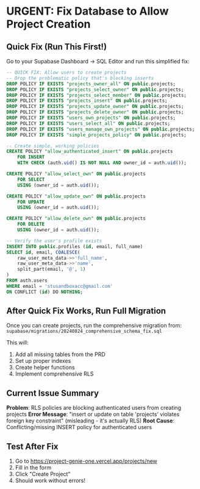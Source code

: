 # URGENT: Fix Database to Allow Project Creation

## Quick Fix (Run This First!)

Go to your Supabase Dashboard → SQL Editor and run this simplified fix:

```sql
-- QUICK FIX: Allow users to create projects
-- Drop the problematic policy that's blocking inserts
DROP POLICY IF EXISTS "projects_owner_all" ON public.projects;
DROP POLICY IF EXISTS "projects_select_owner" ON public.projects;
DROP POLICY IF EXISTS "projects_select_member" ON public.projects;
DROP POLICY IF EXISTS "projects_insert" ON public.projects;
DROP POLICY IF EXISTS "projects_update_owner" ON public.projects;
DROP POLICY IF EXISTS "projects_delete_owner" ON public.projects;
DROP POLICY IF EXISTS "users_own_projects" ON public.projects;
DROP POLICY IF EXISTS "users_select_all" ON public.projects;
DROP POLICY IF EXISTS "users_manage_own_projects" ON public.projects;
DROP POLICY IF EXISTS "simple_projects_policy" ON public.projects;

-- Create simple, working policies
CREATE POLICY "allow_authenticated_insert" ON public.projects
    FOR INSERT 
    WITH CHECK (auth.uid() IS NOT NULL AND owner_id = auth.uid());

CREATE POLICY "allow_select_own" ON public.projects
    FOR SELECT 
    USING (owner_id = auth.uid());

CREATE POLICY "allow_update_own" ON public.projects
    FOR UPDATE 
    USING (owner_id = auth.uid());

CREATE POLICY "allow_delete_own" ON public.projects
    FOR DELETE 
    USING (owner_id = auth.uid());

-- Verify the user's profile exists
INSERT INTO public.profiles (id, email, full_name)
SELECT id, email, COALESCE(
    raw_user_meta_data->>'full_name',
    raw_user_meta_data->>'name',
    split_part(email, '@', 1)
)
FROM auth.users
WHERE email = 'stusandboxacc@gmail.com'
ON CONFLICT (id) DO NOTHING;
```

## After Quick Fix Works, Run Full Migration

Once you can create projects, run the comprehensive migration from:
`supabase/migrations/20240824_comprehensive_schema_fix.sql`

This will:
1. Add all missing tables from the PRD
2. Set up proper indexes
3. Create helper functions
4. Implement comprehensive RLS

## Current Issue Summary

**Problem**: RLS policies are blocking authenticated users from creating projects
**Error Message**: "insert or update on table 'projects' violates foreign key constraint" (misleading - it's actually RLS)
**Root Cause**: Conflicting/missing INSERT policy for authenticated users

## Test After Fix

1. Go to https://project-genie-one.vercel.app/projects/new
2. Fill in the form
3. Click "Create Project"
4. Should work without errors!